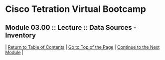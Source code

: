 # Cisco Tetration Virtual Bootcamp
  
## Module 03.00 :: Lecture :: Data Sources - Inventory



| [Return to Table of Contents](https://tetration.guru/bootcamp/) | [Go to Top of the Page](README.md) | [Continue to the Next Module](../module_04/) |